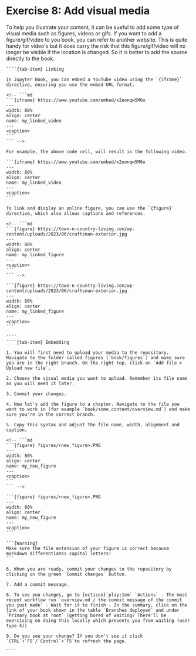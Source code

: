 # Exercise 8: Add visual media

To help you illustrate your content, it can be sueful to add some type of visual media such as figures, videos or gifs. If you want to add a figure/gif/video to you book, you can refer to another website. This is quite handy for video's but it does carry the risk that this figure/gif/video will no longer be visible if the location is changed. So it is better to add the source directly to the book. 

`````{tab-set}
````{tab-item} Linking

In Jupyter Book, you can embed a YouTube video using the `{iframe}` directive, ensuring you use the embed URL format. 

<!-- ```md
```{iframe} https://www.youtube.com/embed/x2eonqw5M6o
---
width: 80%
align: center
name: my_linked_video
---
<caption>
```
``` -->

For example, the above code cell, will result in the following video.

```{iframe} https://www.youtube.com/embed/x2eonqw5M6o
---
width: 80%
align: center
name: my_linked_video
---
<caption>
```

To link and display an online figure, you can use the `{figure}` directive, which also allows captions and references.

<!-- ```md
```{figure} https://town-n-country-living.com/wp-content/uploads/2023/06/craftsman-exterior.jpg
---
width: 80%
align: center
name: my_linked_figure
---
<caption>
```
``` -->

```{figure} https://town-n-country-living.com/wp-content/uploads/2023/06/craftsman-exterior.jpg
---
width: 80%
align: center
name: my_linked_figure
---
<caption>
``` 

````
````{tab-item} Embedding

1. You will first need to upload your media to the repository. Navigate to the folder called figures (`book/figures`) and make sure you are in the right branch. On the right top, click on `Add file > Upload new file`.

2. Choose the visual media you want to upload. Remember its file name as you will need it later.

3. Commit your changes.

4. Now let's add the figure to a chapter. Navigate to the file you want to work in (for example `book/some_content/overview.md`) and make sure you're in the correct branch.

5. Copy this syntax and adjust the file name, width, alignment and caption.

<!-- ```md
```{figure} figures/<new_figure>.PNG
---
width: 80%
align: center
name: my_new_figure
---
<caption>
```
``` -->

```{figure} figures/<new_figure>.PNG
---
width: 80%
align: center
name: my_new_figure
---
<caption>
```

```{Warning}
Make sure the file extension of your figure is correct because markdown differentiates capital letters!
```

6. When you are ready, commit your changes to the repository by clicking on the green `Commit changes` button.

7. Add a commit message.

8. To see you changes, go to {octicon}`play;1em` `Actions` - The most recent workflow run `overview.md / the commit message of the commit you just made` - Wait for it to finish - In the summary, click on the link of your book shown in the table `Branches deployed` and under `Primary book at root` (getting bored of waiting? There'll be exercising on doing this locally which prevents you from waiting (user type 4))

9. Do you see your change? If you don't see it click `CTRL`+`F5`/`Control`+`F5`to refresh the page.

````
`````

